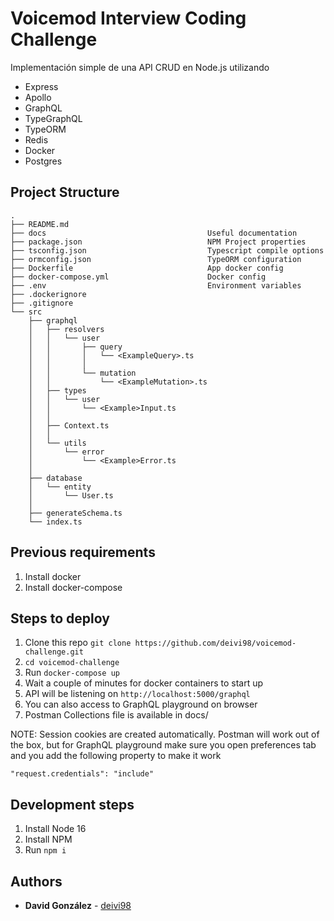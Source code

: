 # Voicemod Interview Coding Challenge
Implementación simple de una API CRUD en Node.js utilizando
* Express
* Apollo
* GraphQL
* TypeGraphQL
* TypeORM
* Redis
* Docker
* Postgres

## Project Structure
```
.                          
├── README.md                               
├── docs                                    Useful documentation
├── package.json                            NPM Project properties
├── tsconfig.json                           Typescript compile options
├── ormconfig.json                          TypeORM configuration
├── Dockerfile                              App docker config
├── docker-compose.yml                      Docker config
├── .env                                    Environment variables
├── .dockerignore
├── .gitignore
└── src
    ├── graphql
    │   ├── resolvers
    │   │   └── user
    │   │       ├── query
    │   │       │   └── <ExampleQuery>.ts
    │   │       │
    │   │       └── mutation
    │   │           └── <ExampleMutation>.ts
    │   ├── types
    │   │   └── user
    │   │       └── <Example>Input.ts
    │   │
    │   ├── Context.ts
    │   │
    │   └── utils
    │       └── error
    │           └── <Example>Error.ts
    │
    ├── database
    │   └── entity
    │       └── User.ts
    │    
    ├── generateSchema.ts
    └── index.ts
```

## Previous requirements

1. Install docker
2. Install docker-compose

## Steps to deploy

1. Clone this repo `git clone https://github.com/deivi98/voicemod-challenge.git`
2. `cd voicemod-challenge`
3. Run `docker-compose up`
4. Wait a couple of minutes for docker containers to start up
5. API will be listening on `http://localhost:5000/graphql`
6. You can also access to GraphQL playground on browser
7. Postman Collections file is available in docs/

NOTE: Session cookies are created automatically. Postman will work out of the box, but for GraphQL playground make sure you open preferences tab and you add the following property to make it work

    "request.credentials": "include"

## Development steps

1. Install Node 16
2. Install NPM
3. Run `npm i`

## Authors

* **David González** - [deivi98](https://github.com/deivi98)

